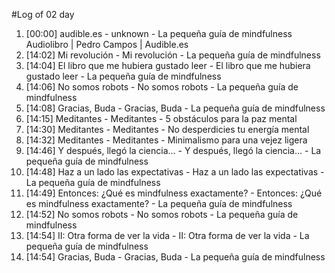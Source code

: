 #Log of 02 day

1. [00:00] audible.es - unknown - La pequeña guía de mindfulness Audiolibro | Pedro Campos | Audible.es
1. [14:02] Mi revolución - Mi revolución - La pequeña guía de mindfulness
1. [14:04] El libro que me hubiera gustado leer - El libro que me hubiera gustado leer - La pequeña guía de mindfulness
1. [14:06] No somos robots - No somos robots - La pequeña guía de mindfulness
1. [14:08] Gracias, Buda - Gracias, Buda - La pequeña guía de mindfulness
1. [14:15] Meditantes - Meditantes - 5 obstáculos para la paz mental
1. [14:30] Meditantes - Meditantes - No desperdicies tu energía mental
1. [14:32] Meditantes - Meditantes - Minimalismo para una vejez ligera
1. [14:46] Y después, llegó la ciencia... - Y después, llegó la ciencia... - La pequeña guía de mindfulness
1. [14:48] Haz a un lado las expectativas - Haz a un lado las expectativas - La pequeña guía de mindfulness
1. [14:49] Entonces: ¿Qué es mindfulness exactamente? - Entonces: ¿Qué es mindfulness exactamente? - La pequeña guía de mindfulness
1. [14:52] No somos robots - No somos robots - La pequeña guía de mindfulness
1. [14:54] II: Otra forma de ver la vida - II: Otra forma de ver la vida - La pequeña guía de mindfulness
1. [14:54] Gracias, Buda - Gracias, Buda - La pequeña guía de mindfulness
